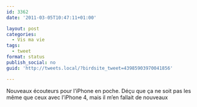 ```yaml
---
id: 3362
date: '2011-03-05T10:47:11+01:00'

layout: post
categories:
  - Vis ma vie
tags:
  - tweet
format: status
publish_social: no
guid: 'http://tweets.local/?birdsite_tweet=43985903970041856'

---
```


Nouveaux écouteurs pour l’iPhone en poche. Déçu que ça ne soit pas les même que ceux avec l’iPhone 4, mais il m’en fallait de nouveaux